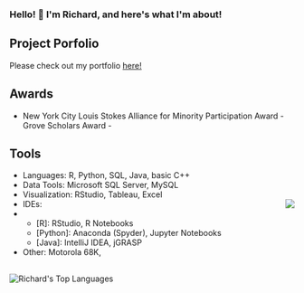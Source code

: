 ### Hello! 👋 I'm Richard, and here's what I'm about! 

## Project Porfolio
Please check out my portfolio [here!](https://github.com/r-kish/Portfolio)

## Awards
- New York City Louis Stokes Alliance for Minority Participation Award - Grove Scholars Award - 

## Tools
- Languages: R, Python, SQL, Java, basic C++
- Data Tools: Microsoft SQL Server, MySQL
- Visualization: RStudio, Tableau, Excel
- IDEs: <img align="right" src="(https://github-readme-stats.vercel.app/api/top-langs/?username=r-kish&layout=compact)">
- - [R]: RStudio, R Notebooks
  - [Python]: Anaconda (Spyder), Jupyter Notebooks
  - [Java]: IntelliJ IDEA, jGRASP
- Other: Motorola 68K,

## 

<!--
**r-kish/r-kish** is a ✨ _special_ ✨ repository because its `README.md` (this file) appears on your GitHub profile.

Here are some ideas to get you started:

- 🔭 I’m currently working on ...
- 🌱 I’m currently learning ...
- 👯 I’m looking to collaborate on ...
- 🤔 I’m looking for help with ...
- 💬 Ask me about ...
- 📫 How to reach me: ...
- 😄 Pronouns: ...
- ⚡ Fun fact: ...
-->

![Richard's Top Languages](https://github-readme-stats.vercel.app/api/top-langs/?username=r-kish&layout=compact)
